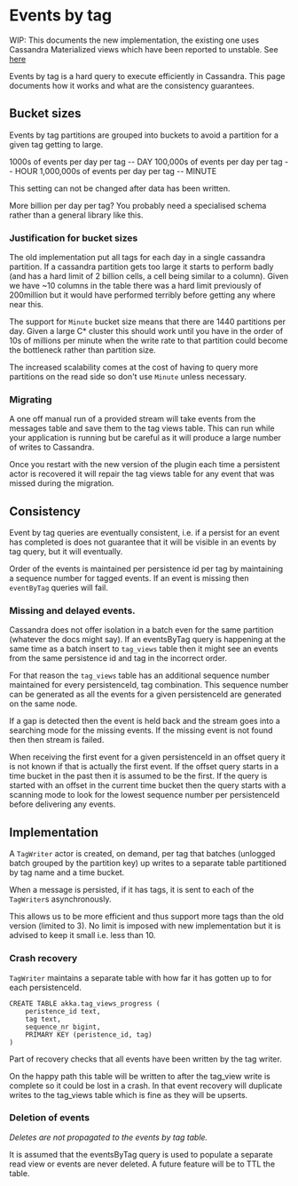 # Events by tag

WIP: This documents the new implementation, the existing one uses Cassandra Materialized
views which have been reported to unstable. See [here](https://github.com/akka/akka-persistence-cassandra/issues/247)

Events by tag is a hard query to execute efficiently in Cassandra. This page documents
how it works and what are the consistency guarantees.

## Bucket sizes 

Events by tag partitions are grouped into buckets to avoid a partition for a given tag
getting to large. 

 1000s of events per day per tag -- DAY
 100,000s  of events per day per tag -- HOUR
 1,000,000s of events per day per tag -- MINUTE
 
This setting can not be changed after data has been written.
 
More billion per day per tag? You probably need a specialised schema rather than a general library like this.

### Justification for bucket sizes

The old implementation put all tags for each day in a single cassandra partition. 
If a cassandra partition gets too large it starts to perform badly (and has a hard limit of 2 billion cells, a cell being similar to a column). 
Given we have ~10 columns in the table there was a hard limit previously of 200million but it would have performed terribly before getting any where near this.

The support for `Minute` bucket size means that there are 1440 partitions per day. 
Given a large C* cluster this should work until you have in the order of 10s of millions per minute
when the write rate to that partition could become the bottleneck rather than partition size.

The increased scalability comes at the cost of having to query more partitions on the read side so don't 
use `Minute` unless necessary.

### Migrating

A one off manual run of a provided stream will take events from the messages table and
save them to the tag views table. This can run while your application is running but be careful 
as it will produce a large number of writes to Cassandra. 

Once you restart with the new version of the plugin each time a persistent actor is recovered
it will repair the tag views table for any event that was missed during the migration.

## Consistency

Event by tag queries are eventually consistent, i.e. if a persist for an event has completed
is does not guarantee that it will be visible in an events by tag query, but it will eventually.

Order of the events is maintained per persistence id per tag by maintaining a sequence number for tagged events.
If an event is missing then `eventByTag` queries will fail.

### Missing and delayed events.

Cassandra does not offer isolation in a batch even for the same partition (whatever the docs might say).
If an eventsByTag query is happening at the same time as a batch insert to `tag_views` table then it might
see an events from the same persistence id and tag in the incorrect order.

For that reason the `tag_views` table has an additional sequence number maintained for every 
persistenceId, tag combination. This sequence number can be generated as all the events for a given
persistenceId are generated on the same node.

If a gap is detected then the event is held back and the stream goes into a searching mode for the missing
events. If the missing event is not found then then stream is failed.

When receiving the first event for a given persistenceId in an offset query it is not known 
if that is actually the first event. If the offset query starts in a time bucket in the past then
it is assumed to be the first. If the query is started with an offset in the current time bucket then
the query starts with a scanning mode to look for the lowest sequence number per persistenceId
before delivering any events. 

## Implementation

A `TagWriter` actor is created, on demand, per tag that batches (unlogged batch grouped by the partition key)
up writes to a separate table partitioned by tag name and a time bucket.

When a message is persisted, if it has tags, it is sent to each of the `TagWriter`s asynchronously.

This allows us to be more efficient and thus support more tags than the old version (limited to 3). No limit is 
imposed with new implementation but it is advised to keep it small i.e. less than 10.


### Crash recovery

`TagWriter` maintains a separate table with how far it has gotten up to
for each persistenceId.

```
CREATE TABLE akka.tag_views_progress (                              
    peristence_id text,           
    tag text,                     
    sequence_nr bigint,           
    PRIMARY KEY (peristence_id, tag)                                
)
```

Part of recovery checks that all events have been written by the tag writer.

On the happy path this table will be written to after the tag_view write is complete
so it could be lost in a crash. In that event recovery will duplicate writes to the 
tag_views table which is fine as they will be upserts.

### Deletion of events

*Deletes are not propagated to the events by tag table.*

It is assumed that the eventsByTag query is used to populate a separate read view or
events are never deleted. A future feature will be to TTL the table. 

